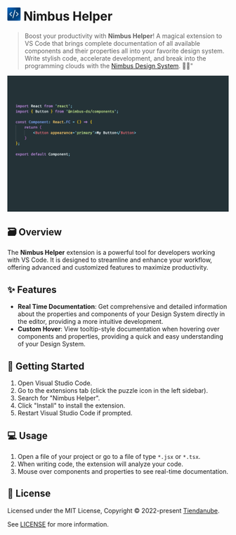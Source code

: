 # <img src="https://raw.githubusercontent.com/TiendaNube/nimbus-design-system/ECNIM-744/packages/helper/src/assets/nimbus-helper-logo.png" width="30" height="30"> Nimbus Helper

> Boost your productivity with **Nimbus Helper**! A magical extension to VS Code that brings complete documentation of all available components and their properties all into your favorite design system. Write stylish code, accelerate development, and break into the programming clouds with the [Nimbus Design System](https://nimbus.nuvemshop.com.br). 💨✨"

<img src="https://raw.githubusercontent.com/TiendaNube/nimbus-design-system/ECNIM-744/packages/helper/src/assets/nimbus-helper-demo.gif">

## 🗃️ Overview

The **Nimbus Helper** extension is a powerful tool for developers working with VS Code. It is designed to streamline and enhance your workflow, offering advanced and customized features to maximize productivity.

## ✨ Features

- **Real Time Documentation**: Get comprehensive and detailed information about the properties and components of your Design System directly in the editor, providing a more intuitive development.
- **Custom Hover**: View tooltip-style documentation when hovering over components and properties, providing a quick and easy understanding of your Design System.

## 🚀 Getting Started

1. Open Visual Studio Code.
2. Go to the extensions tab (click the puzzle icon in the left sidebar).
3. Search for "Nimbus Helper".
4. Click "Install" to install the extension.
5. Restart Visual Studio Code if prompted.

## 💻 Usage

1. Open a file of your project or go to a file of type `*.jsx` or `*.tsx`.
2. When writing code, the extension will analyze your code.
3. Mouse over components and properties to see real-time documentation.

## 📄 License

Licensed under the MIT License, Copyright © 2022-present [Tiendanube](https://www.nuvemshop.com.br).

See [LICENSE](./LICENSE) for more information.
